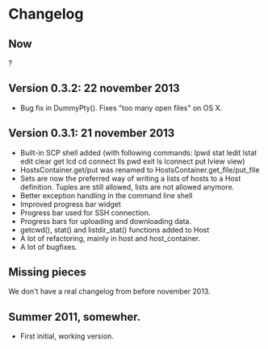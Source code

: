 Changelog
=========


Now
---

?

Version 0.3.2: 22 november 2013
-------------------------------

- Bug fix in DummyPty(). Fixes "too many open files" on OS X.

Version 0.3.1: 21 november 2013
-------------------------------

- Built-in SCP shell added (with following commands:
    lpwd stat ledit lstat edit clear get lcd cd connect lls pwd exit ls
    lconnect put lview view)
- HostsContainer.get/put was renamed to HostsContainer.get_file/put_file
- Sets are now the preferred way of writing a lists of hosts to a Host
  definition. Tuples are still allowed, lists are not allowed anymore.
- Better exception handling in the command line shell
- Improved progress bar widget
- Progress bar used for SSH connection.
- Progress bars for uploading and downloading data.
- getcwd(), stat() and listdir_stat() functions added to Host
- A lot of refactoring, mainly in host and host_container.
- A lot of bugfixes.


Missing pieces
---------------
We don't have a real changelog from before november 2013.


Summer 2011, somewher.
----------------------
- First initial, working version.
